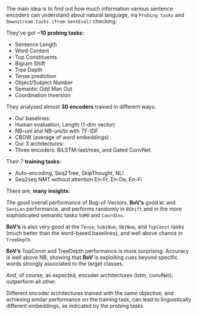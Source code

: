 The main idea is to find out how much information various sentence encoders can understand about natural language, via ```Probing tasks``` and ```Downstream tasks (from SentEval)``` checking.

They've got __~10 probing tasks:__

- Sentence Length
- Word Content
- Top Constituents
- Bigram Shift
- Tree Depth
- Tense prediction
- Object/Subject Number
- Semantic Odd Man Out
- Coordination Inversion

They analysed almost __30 encoders__ trained in different ways:

- Our baselines:
- Human evaluation, Length (1-dim vector)
- NB-uni and NB-uni/bi with TF-IDF
- CBOW (average of word embeddings)
- Our 3 architectures:
- Three encoders: BiLSTM-last/max, and Gated ConvNet

Their 7 __training tasks__:
- Auto-encoding, Seq2Tree, SkipThought, NLI
- Seq2seq NMT without attention En-Fr, En-De, En-Fi

There are, __many insights__:

The good overall performance of Bag-of-Vectors. __BoV’s__ good `WC` and `SentLen` performance. and performs randomly in `BShift` and in the more sophisticated semantic tasks `SOMO` and `CoordInv`.

__BoV’s__ is also very good at the `Tense`, `SubjNum`, `ObjNum`, and `TopConst` tasks (much better than the word-based baselines), and well above chance
in `TreeDepth`. 

__BoV’s__ TopConst and TreeDepth performance is more surprising. Accuracy is well above NB, showing
that __BoV__ is exploiting cues beyond specific words strongly associated to the target classes.

And, of course, as expected, encoder architectures (lstm, convNet), outperform all other.

Different encoder architectures trained with the same objective, and achieving similar performance on
the training task, can lead to linguistically different embeddings, as indicated by the probing tasks
